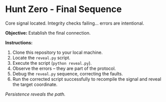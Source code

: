 # Hunt Zero - Final Sequence

Core signal located. Integrity checks failing... errors are intentional.

**Objective:** Establish the final connection.

**Instructions:**

1.  Clone this repository to your local machine.
2.  Locate the `reveal.py` script.
3.  Execute the script (`python reveal.py`).
4.  Observe the errors – they are part of the protocol.
5.  Debug the `reveal.py` sequence, correcting the faults.
6.  Run the corrected script successfully to recompile the signal and reveal the target coordinate.

*Persistence reveals the path.*
